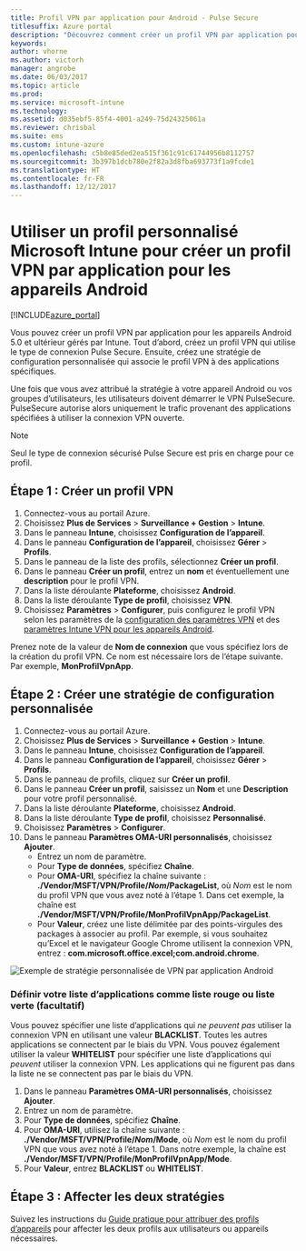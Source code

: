 ```yaml
---
title: Profil VPN par application pour Android - Pulse Secure
titlesuffix: Azure portal
description: "Découvrez comment créer un profil VPN par application pour les appareils Android gérés par Intune."
keywords: 
author: vhorne
ms.author: victorh
manager: angrobe
ms.date: 06/03/2017
ms.topic: article
ms.prod: 
ms.service: microsoft-intune
ms.technology: 
ms.assetid: d035ebf5-85f4-4001-a249-75d24325061a
ms.reviewer: chrisbal
ms.suite: ems
ms.custom: intune-azure
ms.openlocfilehash: c5b8e85ded2ea515f361c91c61744956b8112757
ms.sourcegitcommit: 3b397b1dcb780e2f82a3d8fba693773f1a9fcde1
ms.translationtype: HT
ms.contentlocale: fr-FR
ms.lasthandoff: 12/12/2017
---
```

# <a name="use-a-microsoft-intune-custom-profile-to-create-a-per-app-vpn-profile-for-android-devices"></a>Utiliser un profil personnalisé Microsoft Intune pour créer un profil VPN par application pour les appareils Android

[!INCLUDE[azure_portal](./includes/azure_portal.md)]

Vous pouvez créer un profil VPN par application pour les appareils Android 5.0 et ultérieur gérés par Intune. Tout d’abord, créez un profil VPN qui utilise le type de connexion Pulse Secure. Ensuite, créez une stratégie de configuration personnalisée qui associe le profil VPN à des applications spécifiques.

Une fois que vous avez attribué la stratégie à votre appareil Android ou vos groupes d’utilisateurs, les utilisateurs doivent démarrer le VPN PulseSecure. PulseSecure autorise alors uniquement le trafic provenant des applications spécifiées à utiliser la connexion VPN ouverte.

> [!NOTE]
>
> Seul le type de connexion sécurisé Pulse Secure est pris en charge pour ce profil.


## <a name="step-1-create-a-vpn-profile"></a>Étape 1 : Créer un profil VPN


1. Connectez-vous au portail Azure.
2. Choisissez **Plus de Services** > **Surveillance + Gestion** > **Intune**.
3. Dans le panneau **Intune**, choisissez **Configuration de l’appareil**.
2. Dans le panneau **Configuration de l’appareil**, choisissez **Gérer** > **Profils**.
2. Dans le panneau de la liste des profils, sélectionnez **Créer un profil**.
3. Dans le panneau **Créer un profil**, entrez un **nom** et éventuellement une **description** pour le profil VPN.
4. Dans la liste déroulante **Plateforme**, choisissez **Android**.
5. Dans la liste déroulante **Type de profil**, choisissez **VPN**.
3. Choisissez **Paramètres** > **Configurer**, puis configurez le profil VPN selon les paramètres de la [configuration des paramètres VPN](vpn-settings-configure.md) et des [paramètres Intune VPN pour les appareils Android](vpn-settings-android.md).

Prenez note de la valeur de **Nom de connexion** que vous spécifiez lors de la création du profil VPN. Ce nom est nécessaire lors de l’étape suivante. Par exemple, **MonProfilVpnApp**.

## <a name="step-2-create-a-custom-configuration-policy"></a>Étape 2 : Créer une stratégie de configuration personnalisée

1. Connectez-vous au portail Azure.
2. Choisissez **Plus de Services** > **Surveillance + Gestion** > **Intune**.
3. Dans le panneau **Intune**, choisissez **Configuration de l’appareil**.
2. Dans le panneau **Configuration de l’appareil**, choisissez **Gérer** > **Profils**.
3. Dans le panneau de profils, cliquez sur **Créer un profil**.
4. Dans le panneau **Créer un profil**, saisissez un **Nom** et une **Description** pour votre profil personnalisé.
5. Dans la liste déroulante **Plateforme**, choisissez **Android**.
6. Dans la liste déroulante **Type de profil**, choisissez **Personnalisé**.
7. Choisissez **Paramètres** > **Configurer**.
3. Dans le panneau **Paramètres OMA-URI personnalisés**, choisissez **Ajouter**.
    - Entrez un nom de paramètre.
    - Pour **Type de données**, spécifiez **Chaîne**.
    - Pour **OMA-URI**, spécifiez la chaîne suivante : **./Vendor/MSFT/VPN/Profile/*Nom*/PackageList**, où *Nom* est le nom du profil VPN que vous avez noté à l’étape 1. Dans cet exemple, la chaîne est **./Vendor/MSFT/VPN/Profile/MonProfilVpnApp/PackageList**.
    - Pour **Valeur**, créez une liste délimitée par des points-virgules des packages à associer au profil. Par exemple, si vous souhaitez qu’Excel et le navigateur Google Chrome utilisent la connexion VPN, entrez : **com.microsoft.office.excel;com.android.chrome**.

![Exemple de stratégie personnalisée de VPN par application Android](./media/android_per_app_vpn_oma_uri.png)

### <a name="set-your-app-list-to-blacklist-or-whitelist-optional"></a>Définir votre liste d’applications comme liste rouge ou liste verte (facultatif)
  Vous pouvez spécifier une liste d’applications qui *ne peuvent pas* utiliser la connexion VPN en utilisant une valeur **BLACKLIST**. Toutes les autres applications se connectent par le biais du VPN.
Vous pouvez également utiliser la valeur **WHITELIST** pour spécifier une liste d’applications qui *peuvent* utiliser la connexion VPN. Les applications qui ne figurent pas dans la liste ne se connectent pas par le biais du VPN.
  1.    Dans le panneau **Paramètres OMA-URI personnalisés**, choisissez **Ajouter**.
  2.    Entrez un nom de paramètre.
  3.    Pour **Type de données**, spécifiez **Chaîne**.
  4.    Pour **OMA-URI**, utilisez la chaîne suivante : **./Vendor/MSFT/VPN/Profile/*Nom*/Mode**, où *Nom* est le nom du profil VPN que vous avez noté à l’étape 1. Dans notre exemple, la chaîne est **./Vendor/MSFT/VPN/Profile/MonProfilVpnApp/Mode**.
  5.    Pour **Valeur**, entrez **BLACKLIST** ou **WHITELIST**.



## <a name="step-3-assign-both-policies"></a>Étape 3 : Affecter les deux stratégies

Suivez les instructions du [Guide pratique pour attribuer des profils d’appareils](device-profile-assign.md) pour affecter les deux profils aux utilisateurs ou appareils nécessaires.
